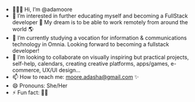 - 🙋🏽‍♀️ Hi, I’m @adamoore
- 👀 I’m interested in further educating myself and becoming a FullStack developer 🦾 My dream is to be able to work remotely from around the world 🌎
- 🌱 I’m currently studying a vocation for information & communications technology in Omnia. Looking forward to becoming a fullstack developer!
- 💞️ I’m looking to collaborate on visually inspiring but practical projects, self-help, calendars, creating creative platforms, apps/games, e-commerce, UX/UI design...
- 📫 How to reach me: moore.adasha@gmail.com ✨
- 😄 Pronouns: She/Her
- ⚡ Fun fact: 🐾🦴

<!---
adamoore/adamoore is a ✨ special ✨ repository because its `README.md` (this file) appears on your GitHub profile.
You can click the Preview link to take a look at your changes.
--->
